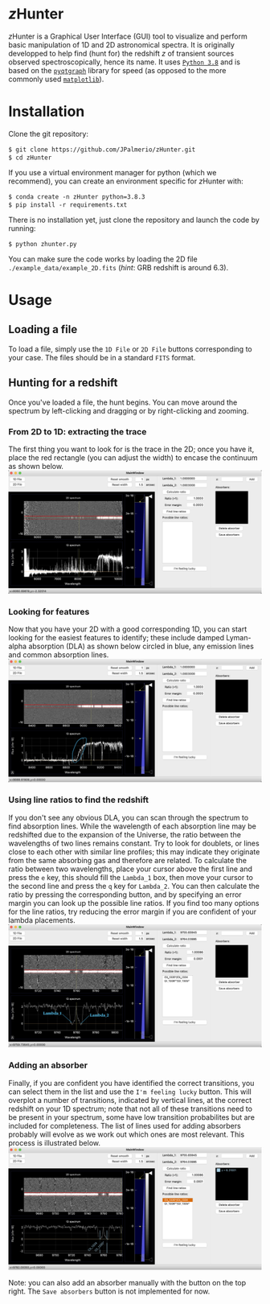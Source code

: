 # *z*Hunter

*z*Hunter is a Graphical User Interface (GUI) tool to visualize and perform basic manipulation of 1D and 2D astronomical spectra.
It is originally developped to help find (hunt for) the redshift *z* of transient sources observed spectroscopically, hence its name.
It uses [`Python 3.8`](https://www.python.org/downloads/release/python-383/) and is based on the [`pyqtgraph`](https://pyqtgraph.readthedocs.io/en/latest/introduction.html) library for speed (as opposed to the more commonly used [`matplotlib`](https://matplotlib.org/)).


# Installation

Clone the git repository:
```
$ git clone https://github.com/JPalmerio/zHunter.git
$ cd zHunter
```


If you use a virtual environment manager for python (which we recommend), you can create an environment specific for *z*Hunter with:

```
$ conda create -n zHunter python=3.8.3
$ pip install -r requirements.txt
```


There is no installation yet, just clone the repository and launch the code by running:

```
$ python zhunter.py
```

You can make sure the code works by loading the 2D file `./example_data/example_2D.fits` (*hint*: GRB redshift is around 6.3).

# Usage

## Loading a file

To load a file, simply use the `1D File` or `2D File` buttons corresponding to your case. The files should be in a standard `FITS` format.

## Hunting for a redshift

Once you've loaded a file, the hunt begins. You can move around the spectrum by left-clicking and dragging or by right-clicking and zooming.

### From 2D to 1D: extracting the trace

The first thing you want to look for is the trace in the 2D; once you have it, place the red rectangle (you can adjust the width) to encase the continuum as shown below.
![](./images/2D_trace.png)

### Looking for features

Now that you have your 2D with a good corresponding 1D, you can start looking for the easiest features to identify; these include damped Lyman-alpha absorption (DLA) as shown below circled in blue, any emission lines and common absorption lines.
![](./images/DLA.png)

### Using line ratios to find the redshift

If you don't see any obvious DLA, you can scan through the spectrum to find absorption lines. While the wavelength of each absorption line may be redshifted due to the expansion of the Universe, the ratio between the wavelengths of two lines remains constant. Try to look for doublets, or lines close to each other with similar line profiles; this may indicate they originate from the same absorbing gas and therefore are related.
To calculate the ratio between two wavelengths, place your cursor above the first line and press the `e` key, this should fill the `Lambda_1` box, then move your cursor to the second line and press the `q` key for `Lambda_2`.
You can then calculate the ratio by pressing the corresponding button, and by specifying an error margin you can look up the possible line ratios. If you find too many options for the line ratios, try reducing the error margin if you are confident of your lambda placements.
![](./images/line_ratio.png)

### Adding an absorber

Finally, if you are confident you have identified the correct transitions, you can select them in the list and use the `I'm feeling lucky` button. This will overplot a number of transitions, indicated by vertical lines, at the correct redshift on your 1D spectrum; note that not all of these transitions need to be present in your spectrum, some have low transition probabilites but are included for completeness. The list of lines used for adding absorbers probably will evolve as we work out which ones are most relevant.
This process is illustrated below.
![](./images/add_absorber.png)

Note: you can also add an absorber manually with the button on the top right. The `Save absorbers` button is not implemented for now.